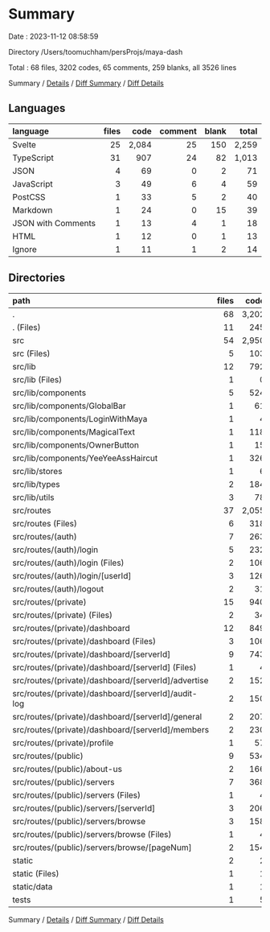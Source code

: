 # Summary

Date : 2023-11-12 08:58:59

Directory /Users/toomuchham/persProjs/maya-dash

Total : 68 files,  3202 codes, 65 comments, 259 blanks, all 3526 lines

Summary / [Details](details.md) / [Diff Summary](diff.md) / [Diff Details](diff-details.md)

## Languages
| language | files | code | comment | blank | total |
| :--- | ---: | ---: | ---: | ---: | ---: |
| Svelte | 25 | 2,084 | 25 | 150 | 2,259 |
| TypeScript | 31 | 907 | 24 | 82 | 1,013 |
| JSON | 4 | 69 | 0 | 2 | 71 |
| JavaScript | 3 | 49 | 6 | 4 | 59 |
| PostCSS | 1 | 33 | 5 | 2 | 40 |
| Markdown | 1 | 24 | 0 | 15 | 39 |
| JSON with Comments | 1 | 13 | 4 | 1 | 18 |
| HTML | 1 | 12 | 0 | 1 | 13 |
| Ignore | 1 | 11 | 1 | 2 | 14 |

## Directories
| path | files | code | comment | blank | total |
| :--- | ---: | ---: | ---: | ---: | ---: |
| . | 68 | 3,202 | 65 | 259 | 3,526 |
| . (Files) | 11 | 245 | 11 | 31 | 287 |
| src | 54 | 2,950 | 54 | 226 | 3,230 |
| src (Files) | 5 | 103 | 11 | 12 | 126 |
| src/lib | 12 | 792 | 12 | 136 | 940 |
| src/lib (Files) | 1 | 0 | 1 | 1 | 2 |
| src/lib/components | 5 | 524 | 0 | 102 | 626 |
| src/lib/components/GlobalBar | 1 | 61 | 0 | 1 | 62 |
| src/lib/components/LoginWithMaya | 1 | 4 | 0 | 0 | 4 |
| src/lib/components/MagicalText | 1 | 118 | 0 | 23 | 141 |
| src/lib/components/OwnerButton | 1 | 15 | 0 | 2 | 17 |
| src/lib/components/YeeYeeAssHaircut | 1 | 326 | 0 | 76 | 402 |
| src/lib/stores | 1 | 6 | 1 | 1 | 8 |
| src/lib/types | 2 | 184 | 0 | 20 | 204 |
| src/lib/utils | 3 | 78 | 10 | 12 | 100 |
| src/routes | 37 | 2,055 | 31 | 78 | 2,164 |
| src/routes (Files) | 6 | 318 | 7 | 12 | 337 |
| src/routes/(auth) | 7 | 263 | 3 | 29 | 295 |
| src/routes/(auth)/login | 5 | 232 | 3 | 28 | 263 |
| src/routes/(auth)/login (Files) | 2 | 106 | 3 | 19 | 128 |
| src/routes/(auth)/login/[userId] | 3 | 126 | 0 | 9 | 135 |
| src/routes/(auth)/logout | 2 | 31 | 0 | 1 | 32 |
| src/routes/(private) | 15 | 940 | 13 | 27 | 980 |
| src/routes/(private) (Files) | 2 | 34 | 0 | 1 | 35 |
| src/routes/(private)/dashboard | 12 | 849 | 11 | 25 | 885 |
| src/routes/(private)/dashboard (Files) | 3 | 106 | 0 | 6 | 112 |
| src/routes/(private)/dashboard/[serverId] | 9 | 743 | 11 | 19 | 773 |
| src/routes/(private)/dashboard/[serverId] (Files) | 1 | 4 | 0 | 1 | 5 |
| src/routes/(private)/dashboard/[serverId]/advertise | 2 | 152 | 2 | 7 | 161 |
| src/routes/(private)/dashboard/[serverId]/audit-log | 2 | 150 | 0 | 3 | 153 |
| src/routes/(private)/dashboard/[serverId]/general | 2 | 207 | 9 | 3 | 219 |
| src/routes/(private)/dashboard/[serverId]/members | 2 | 230 | 0 | 5 | 235 |
| src/routes/(private)/profile | 1 | 57 | 2 | 1 | 60 |
| src/routes/(public) | 9 | 534 | 8 | 10 | 552 |
| src/routes/(public)/about-us | 2 | 166 | 6 | 3 | 175 |
| src/routes/(public)/servers | 7 | 368 | 2 | 7 | 377 |
| src/routes/(public)/servers (Files) | 1 | 4 | 0 | 1 | 5 |
| src/routes/(public)/servers/[serverId] | 3 | 206 | 1 | 2 | 209 |
| src/routes/(public)/servers/browse | 3 | 158 | 1 | 4 | 163 |
| src/routes/(public)/servers/browse (Files) | 1 | 4 | 0 | 1 | 5 |
| src/routes/(public)/servers/browse/[pageNum] | 2 | 154 | 1 | 3 | 158 |
| static | 2 | 2 | 0 | 0 | 2 |
| static (Files) | 1 | 1 | 0 | 0 | 1 |
| static/data | 1 | 1 | 0 | 0 | 1 |
| tests | 1 | 5 | 0 | 2 | 7 |

Summary / [Details](details.md) / [Diff Summary](diff.md) / [Diff Details](diff-details.md)